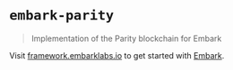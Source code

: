 # `embark-parity`

> Implementation of the Parity blockchain for Embark

Visit [framework.embarklabs.io](https://framework.embarklabs.io/) to get started with
[Embark](https://github.com/embarklabs/embark).
